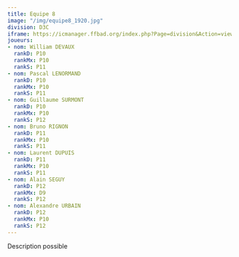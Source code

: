 ```yaml
---
title: Equipe 8
image: "/img/equipe8_1920.jpg"
division: D3C
iframe: https://icmanager.ffbad.org/index.php?Page=division&Action=view&ID_Division=6065&print=
joueurs:
- nom: William DEVAUX
  rankD: P10
  rankMx: P10
  rankS: P11
- nom: Pascal LENORMAND
  rankD: P10
  rankMx: P10
  rankS: P11
- nom: Guillaume SURMONT
  rankD: P10
  rankMx: P10
  rankS: P12
- nom: Bruno RIGNON
  rankD: P11
  rankMx: P10
  rankS: P11
- nom: Laurent DUPUIS
  rankD: P11
  rankMx: P10
  rankS: P11
- nom: Alain SEGUY
  rankD: P12
  rankMx: D9
  rankS: P12
- nom: Alexandre URBAIN
  rankD: P12
  rankMx: P10
  rankS: P12
---
```


Description possible
